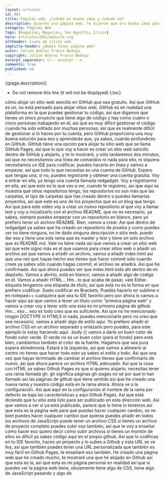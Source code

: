 ```yaml
---
layout: articulo
id: 001
title: Páginas web, ¿cuándo es buena idea y cuándo no?
description: Quieres una página web. Te dijeron que era buena idea para tu negocio. Sin embargo, es mejor analizar otros factores primero. Yo te digo cuáles.
category: Páginas Web
tags: [magazine, Negocios, San Agustín, Crisis]
hero: articulos/001/website.svg
altheader: ícono de sitios web
imgtitle-header: ¿Debes tener página web?
autor: Julian Andres Franco Bedoya
copyright: Julian Andres Franco Bedoya
excerpt_separator: <!-- excerpt -->
comments: true
published: no
---
```

{{page.description}}

<!-- excerpt -->

* Do not remove this line (it will not be displayed)
{:toc}

cómo alojar un sitio web sencillo en GitHub que sea gratuito. Así que GitHub es un, no está pensado para alojar sitios web, GitHub es en realidad una plataforma en la que puedes gestionar tu código, así que digamos que tienes un único proyecto que tiene algo de código y hay como cuatro o cinco personas trabajando en él, así que es muy difícil gestionar el código cuando ha sido editado por muchas personas, así que es realmente difícil de gestionar si lo haces por tu cuenta, pero GitHub proporciona una muy buena solución para eso y aprenderás que, ya sabes, cuando profundices en GitHub. GitHub tiene una opción para alojar tu sitio web que se llama GitHub Pages, así que lo que voy a hacer es crear un sitio web sencillo dentro de GitHub y alojarlo, y te lo mostraré, y sólo tardaremos dos minutos, así que no necesitamos una línea de comandos ni nada para ello, ni siquiera necesitamos un IDE para codificar, puedes hacerlo en línea y vamos a empezar, así que todo lo que necesitas es una cuenta de GitHub. Espero que tengas una, si no, puedes registrarte y obtener una cuenta gratuita. Voy a entrar en ella, ya tengo una cuenta llamada redgadget. Voy a registrarme en ella, así que esto es lo que vas a ver, cuando te registres, así que aquí se muestra qué otros repositorios tengo, los repositorios no son más que las carpetas, el tipo de carpetas que has creado dentro o puedes llamarlas proyectos, así que este es uno de los proyectos que es un blog que tengo. Así que para este vídeo voy a crear un nuevo repositorio al que voy a llamar test y voy a inicializarlo con el archivo README, que no es necesario, ya sabes, siempre puedes empezar con un repositorio en blanco, pero yo prefiero tener un archivo README. Bien, vamos a crear. Así que dentro de redgadget ya sabes que ha creado un repositorio de prueba y como puedes ver no tiene ninguna, no he dado ninguna descripción o sitio web. puedo dar eso y tiene una sola rama que es master y test y tiene un solo archivo que es README.md. Vale no tiene nada así que vamos a crear un sitio web así que este signo más es el que usamos para crear sitios web o añadir un archivo así que vamos a añadir un archivo, vamos a añadir index.html así que una vez que hayas hecho eso tienes que hacer commit sólo cuando crees ya sabes sólo cuando hagas commit, el archivo se añadirá. Así que he confirmado. Así que ahora puedes ver que index.html está ahí dentro de mi depósito. Vamos a abrirlo, está en blanco, vamos a añadir algo de código en él. Vamos a añadir HTML... Hm.. lo que acaba de pasar, vale Editar. etiqueta tengamos una etiqueta de título, así que esta no es la forma en que prefiero codificar. Suelo codificar en Brackets. Puedes hacerlo en sublime o en notepad++ cualquiera que sea tu IDE favorito pero por ahora lo vamos a hacer aquí así que vamos a tener un título como "primera página web" y vamos a crear voy a tener sólo una esta es mi primera página de github. Hm... eso... eso es todo creo que es suficiente. Así que no he mencionado ningún DOCTYPE ni HTML5 ni nada, puedes mencionarlo pero no creo que sea necesario, vamos a añadir algo de estilo aquí. Yo prefiero añadir el archivo CSS en un archivo separado y enlazarlo pero puedes, para este ejemplo lo estoy haciendo aquí. .body {} vamos a darle un buen color de fondo color verde. El verde no es un buen color (para el fondo) pero está bien, cambiemos también el color de la fuente. Hagamos que sea pura espera alineémosla. Estará a la izquierda, así que vamos a alinearlo al centro no tienes que hacer todo esto ya sabes el estilo y todo. Así que una vez que hayas terminado de cambiar el archivo tienes que confirmarlo de nuevo, así que ahora parece un archivo HTML adecuado. Así que la cosa con HTML ya sabes Github Pages es que si quieres alojarlo, necesitas tener una rama llamada gh, gh significa páginas gh-pages no sé por qué lo han llamado así las páginas de github que tiene sentido así que he creado una nueva rama y nuestro código está en la rama ahora. Ahora ve a la configuración. Así que aquí en la configuración el nombre de la rama por defecto se baja las características y aquí Github Pages. Así que está diciendo que tu sitio está listo para ser publicado en esta dirección web. Así que vamos a ver si ya está publicado, parece que lo tiene lo tenemos así que esta es la página web para que puedas hacer cualquier cambio, se ve bien puedes hacer cualquier cambio que quieras puedes añadir en todos los archivos de JavaScript puede tener un archivo CSS si tienes un archivo de proyecto completo puedes subir eso también, así que te voy a enseñar cómo hacer eso quiero decir cómo subir archivos si tienes un montón de ellos es difícil ya sabes código aquí en el propio github. Así que lo codificas en tu IDE favorito, haces un proyecto y lo subes a Github y esta URL se ve fea, así que también puedes tener una URL personalizada que también es muy fácil en Github Pages, te enseñaré eso también. He creado una página web que he creado mucho, te mostraré una que he alojado en Github así que esta es la, así que esta es mi página personal en realidad así que si puedes ver la página web tiene, obviamente tiene algo de CSS, tiene algo de JavaScript pasando y algo de 

